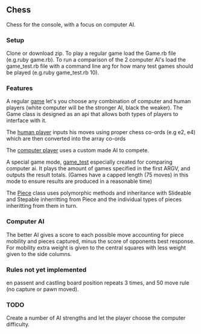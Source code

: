 ## Chess
Chess for the console, with a focus on computer AI.

### Setup
Clone or download zip.
To play a regular game load the Game.rb file (e.g.ruby game.rb).
To run a comparison of the 2 computer AI's load the game\_test.rb file with a command line arg for how many test games should be played (e.g.ruby game_test.rb 10).

### Features
A regular [game](game.rb) let's you choose any combination of computer and human players (white computer will be the stronger AI, black the weaker). The Game class is designed as an api that allows both types of players to interface with it.

The [human player](players/human_player.rb) inputs his moves using proper chess co-ords (e.g e2, e4) which are then converted into the array co-ords

The [computer player](players/computer_player.rb) uses a custom made AI to compete.

A special game mode, [game_test](game_test.rb) especially created for comparing computer ai. It plays the amount of games specified in the first ARGV, and outputs the result totals. (Games have a capped length (75 moves) in this mode to ensure results are produced in a reasonable time)

The [Piece](pieces/piece.rb) class uses polymorphic methods and inheritance with Slideable and Stepable inherritting from Piece and the individual types of pieces inheritting from them in turn.

### Computer AI
The better AI gives a score to each possible move accounting for piece mobility and pieces captured, minus the score of opponents best response. 
For mobility extra weight is given to the central squares with less weight given to the side columns.

### Rules not yet implemented
en passent and castling
board position repeats 3 times, and 50 move rule (no capture or pawn moved).

### TODO
Create a number of AI strengths and let the player choose the computer difficulty.

